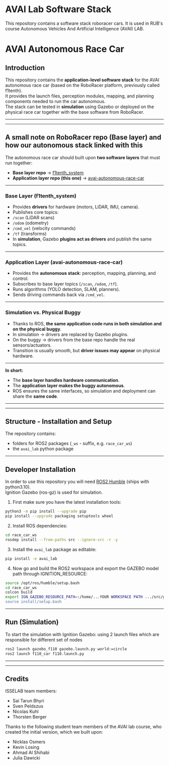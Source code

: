 # AVAI Lab Software Stack

This repository contains a software stack roboracer cars. It is used in RUB's course Autonomous Vehicles And Artificial Intelligence (AVAI) LAB.

# AVAI Autonomous Race Car

## Introduction
This repository contains the **application-level software stack** for the AVAI autonomous race car (based on the RoboRacer platform, previously called f1tenth).  
It provides the launch files, perception modules, mapping, and planning components needed to run the car autonomous.  
The stack can be tested in **simulation** using Gazebo or deployed on the physical race car together with the base software from RoboRacer.

_________
_________

## A small note on RoboRacer repo (Base layer) and how our autonomous stack linked with this 

  The autonomous race car should built upon **two software layers** that must run together:

  - **Base layer repo** → [f1tenth_system](https://github.com/f1tenth/f1tenth_system/tree/humble-devel)  
  - **Application layer repo (this one)** → [avai-autonomous-race-car](https://github.com/isselab/avai-autonomous-race-car)  

---

  ### Base Layer (f1tenth_system)
  - Provides **drivers** for hardware (motors, LiDAR, IMU, camera).  
  - Publishes core topics:  
  - `/scan` (LiDAR scans)  
  - `/odom` (odometry)  
  - `/cmd_vel` (velocity commands)  
  - `/tf` (transforms)  
  - In **simulation**, Gazebo **plugins act as drivers** and publish the same topics.

---

  ### Application Layer (avai-autonomous-race-car)
  - Provides the **autonomous stack**: perception, mapping, planning, and control.  
  - Subscribes to base layer topics (`/scan`, `/odom`, `/tf`).  
  - Runs algorithms (YOLO detection, SLAM, planners).  
  - Sends driving commands back via `/cmd_vel`.

---

  ### Simulation vs. Physical Buggy
  - Thanks to ROS, **the same application code runs in both simulation and on the physical buggy**.  
  - In simulation -> drivers are replaced by Gazebo plugins.  
  - On the buggy -> drivers from the base repo handle the real sensors/actuators.  
  - Transition is usually smooth, but **driver issues may appear** on physical hardware.

---

**In short:**  
- The **base layer handles hardware communication**.  
- The **application layer makes the buggy autonomous**.  
- ROS ensures the same interfaces, so simulation and deployment can share the **same code**.

_________
_________


## Structure - Installation and Setup

The repository contains:
- folders for ROS2 packages (`_ws` - suffix, e.g. `race_car_ws`)
- the `avai_lab` python package

---

## Developer Installation

In order to use this repository you will need [ROS2 Humble](https://docs.ros.org/en/humble/index.html) (ships with python3.10).  
Ignition Gazebo (ros-gz) is used for simulation.

1. First make sure you have the latest installation tools:

```bash
python3 -m pip install --upgrade pip
pip install --upgrade packaging setuptools wheel
```

2. Install ROS dependencies:

```sh
cd race_car_ws
rosdep install --from-paths src --ignore-src -r -y
```

3. Install the `avai_lab` package as editable:

```sh
pip install -e avai_lab
```


4. Now go and build the ROS2 workspace and export the GAZEBO model path through IGNITION_RESOURCE:

```sh
source /opt/ros/humble/setup.bash
cd race_car_ws
colcon build
export IGN_GAZEBO_RESOURCE_PATH=:/home/...YOUR WORKSPACE PATH .../src/gazebo/gazebo_f110/model (if in case your model's not loading)
source install/setup.bash
```

---

## Run (Simulation)

To start the simulation with Ignition Gazebo: using 2 launch files which are responsible for different set of nodes

```sh
ros2 launch gazebo_f110 gazebo.launch.py world:=circle
ros2 launch f110_car f110.launch.py
```

__________
__________


## Credits

ISSELAB team members:
- Sai Tarun Bhyri
- Sven Peldszus
- Nicolas Kuhl
- Thorsten Berger 

Thanks to the following student team members of the AVAI lab course, who created the initial version, which we built upon:
- Nicklas Osmers
- Kevin Losing  
- Ahmad Al Shihabi  
- Julia Dawicki  

